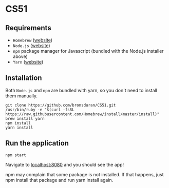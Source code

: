 

# CS51


## Requirements

- `Homebrew` ([website](https://brew.sh/))
- `Node.js` ([website](https://nodejs.org/en/download/))
- `npm` package manager for Javascript (bundled with the Node.js installer above)
- `Yarn` ([website](https://nodejs.org/en/download/))


## Installation

Both `Node.js` and `npm` are bundled with yarn, so you don't need to install them manually.

```
git clone https://github.com/bronsduran/CS51.git
/usr/bin/ruby -e "$(curl -fsSL https://raw.githubusercontent.com/Homebrew/install/master/install)"
brew install yarn
npm install
yarn install
```
## Run the application

```
npm start 
```

Navigate to [localhost:8080](http://localhost:8080) and you should see the app!

npm may complain that some package is not installed. If that happens, just npm install that package and run yarn install again. 